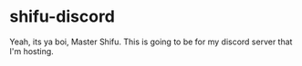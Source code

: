 # shifu-discord

Yeah, its ya boi, Master Shifu. This is going to be for my discord server that I'm hosting.
